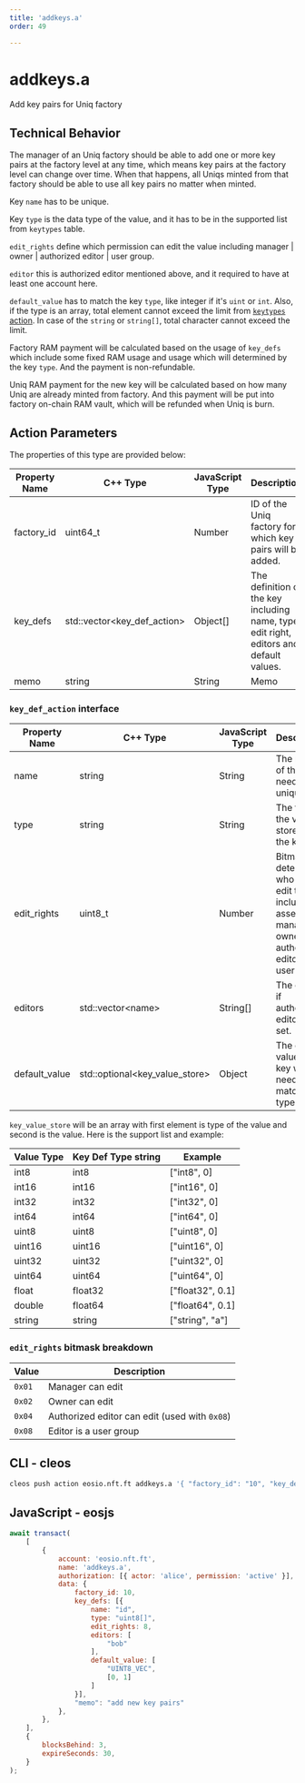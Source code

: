 ```yaml
---
title: 'addkeys.a'
order: 49

---
```


# addkeys.a

Add key pairs for Uniq factory

## Technical Behavior

The manager of an Uniq factory should be able to add one or more key pairs at the factory level at any time, which means key pairs at the factory level can change over time. When that happens, all Uniqs minted from that factory should be able to use all key pairs no matter when minted.

Key `name` has to be unique.

Key `type` is the data type of the value, and it has to be in the supported list from `keytypes` table.

`edit_rights` define which permission can edit the value including manager | owner | authorized editor | user group.

`editor` this is authorized editor mentioned above, and it required to have at least one account here.

`default_value` has to match the key `type`, like integer if it's `uint` or `int`. Also, if the type is an array, total element cannot exceed the limit from [`keytypes` action](./setktypes.md). In case of the `string` or `string[]`, total character cannot exceed the limit.

Factory RAM payment will be calculated based on the usage of `key_defs` which include some fixed RAM usage and usage which will determined by the key `type`. And the payment is non-refundable.

Uniq RAM payment for the new key will be calculated based on how many Uniq are already minted from factory. And this payment will be put into factory on-chain RAM vault, which will be refunded when Uniq is burn.

## Action Parameters

The properties of this type are provided below:

| Property Name | C++ Type                     | JavaScript Type | Description                                                                             |
| ------------- | ---------------------------- | --------------- | --------------------------------------------------------------------------------------- |
| factory_id    | uint64_t                     | Number          | ID of the Uniq factory for which key pairs will be added.                               |
| key_defs      | std::vector\<key_def_action> | Object[]        | The definition of the key including name, type, edit right, editors and default values. |
| memo          | string                       | String          | Memo                                                                                    |

### `key_def_action` interface

| Property Name | C++ Type                        | JavaScript Type | Description                                                                                               |
| ------------- | ------------------------------- | --------------- | --------------------------------------------------------------------------------------------------------- |
| name          | string                          | String          | The name of the key, needs to be unique.                                                                  |
| type          | string                          | String          | The type of the value stored in the key.                                                                  |
| edit_rights   | uint8_t                         | Number          | Bitmask, determines who can edit the key including asset manager, owner, authorized editor or user group. |
| editors       | std::vector\<name>              | String[]        | The editor if authorized editor is set.                                                                   |
| default_value | std::optional\<key_value_store> | Object          | The default value of the key which needs to match with type.                                              |

`key_value_store` will be an array with first element is type of the value and second is the value. Here is the support list and example:

| Value Type | Key Def Type string | Example          |
| ---------- | ------------------- | ---------------- |
| int8       | int8                | ["int8", 0]      |
| int16      | int16               | ["int16", 0]     |
| int32      | int32               | ["int32", 0]     |
| int64      | int64               | ["int64", 0]     |
| uint8      | uint8               | ["uint8", 0]     |
| uint16     | uint16              | ["uint16", 0]    |
| uint32     | uint32              | ["uint32", 0]    |
| uint64     | uint64              | ["uint64", 0]    |
| float      | float32             | ["float32", 0.1] |
| double     | float64             | ["float64", 0.1] |
| string     | string              | ["string", "a"]  |

### `edit_rights` bitmask breakdown

| Value  | Description                                   |
| ------ | --------------------------------------------- |
| `0x01` | Manager can edit                              |
| `0x02` | Owner can edit                                |
| `0x04` | Authorized editor can edit (used with `0x08`) |
| `0x08` | Editor is a user group                        |

## CLI - cleos

```bash
cleos push action eosio.nft.ft addkeys.a '{ "factory_id": "10", "key_defs": [ { "name": "id", "type": "uint8[]", "edit_rights": 8, "editors": [ "bob" ], "default_value": [ "UINT8_VEC", [0, 1] ] } ], "memo": "new key pairs" }' -p alice@active
```

## JavaScript - eosjs

```js
await transact(
    [
        {
            account: 'eosio.nft.ft',
            name: 'addkeys.a',
            authorization: [{ actor: 'alice', permission: 'active' }],
            data: {
                factory_id: 10,
                key_defs: [{
                    name: "id",
                    type: "uint8[]",
                    edit_rights: 8,
                    editors: [
                        "bob"
                    ],
                    default_value: [
                        "UINT8_VEC",
                        [0, 1]
                    ]
                }],
                "memo": "add new key pairs"
            },
        },
    ],
    {
        blocksBehind: 3,
        expireSeconds: 30,
    }
);
```